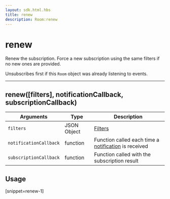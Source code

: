 ```yaml
---
layout: sdk.html.hbs
title: renew
description: Room:renew
---
```


# renew

Renew the subscription. Force a new subscription using the same filters if no new ones are provided.

Unsubscribes first if this `Room` object was already listening to events.

---

## renew([filters], notificationCallback, subscriptionCallback)

| Arguments              | Type        | Description                                                                               |
| ---------------------- | ----------- | ----------------------------------------------------------------------------------------- |
| `filters`              | JSON Object | [Filters](/koncorde/1)                                                                    |
| `notificationCallback` | function    | Function called each time a [notification](/sdk-reference/js/5/notifications) is received |
| `subscriptionCallback` | function    | Function called with the subscription result                                              |

## Usage

[snippet=renew-1]
